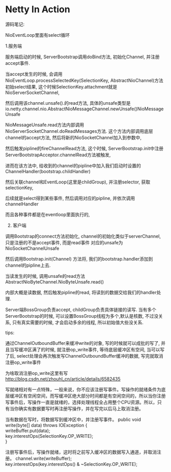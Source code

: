 Netty In Action
===

源码笔记:

NioEventLoop里面有select循环

1.服务端

服务端启动的时候, ServerBootstrap调用doBind方法, 初始化Channel, 并注册accept事件.

当accept发生的时候, 会调用NioEventLoop.processSelectedKey(SelectionKey, AbstractNioChannel)方法初始select结果, 这个时候SelectionKey.attachment就是NioServerSocketChannel, 

然后调用该channel.unsafe().的read方法, 具体的unsafe类型是io.netty.channel.nio.AbstractNioMessageChannel.newUnsafe()NioMessageUnsafe

NioMessageUnsafe.read方法内部调用NioServerSocketChannel.doReadMessages方法. 这个方法内部调用底层channel的accept方法, 然后将新的NioSocketChannel加入到参数中, 

然后触发pipline的fireChannelRead方法, 这个时候, ServerBootstrap.init中注册ServerBootstrapAcceptor.channelRead方法被触发, 

进而在该方法中, 给收到的channel的pipline中加入我们启动时设置的ChannelHandler(bootstrap.childHandler)

然后关联channel和EventLoop(这里是childGroup), 并注册selector, 获取selectionKey, 

后续就是select得到某些事件, 然后调用对应的pipline, 并依次调用channelHandler

而且各种事件都是在eventloop里面执行的, 


2. 客户端

调用Bootstrap的connect方法初始化, channel的初始化类似于serverChannel, 只是注册的不是accept事件, 而是read事件
对应的unsafe为NioSocketChannelUnsafe

然后调用Bootstrap.init(Channel) 方法将, 我们的bootstrap.handler添加到channel的pipline上去.

当读发生的时候,  调用unsafe的read方法AbstractNioByteChannel.NioByteUnsafe.read()

内部大概是读数据, 然后触发pipline的read, 将读到的数据交给我们的handler处理.


Server端BossGroup负责accept, childGroup负责具体链接的读写.
当有多个ServerBootstrap的时候, 可以设置BossGroup线程为多个,默认是核数, 不过没关系, 只有真实需要的时候, 才会启动多余的线程, 所以初始值大些没关系.


tips:

通过ChannelOutboundBuffer来缓冲write的对象, 写的时候就可以成批的写了, 并且当写缓冲区满了的时候, 就注册op_write事件, 等待底层缓冲区有空间, 当可以写了后, select处理会再次触发写ChannelOutboundBuffer缓冲的数据, 写完就取消注册op_write事件

为啥取消注册op_write这里有写
http://blog.csdn.net/zhouhl_cn/article/details/6582435

写就绪相对有一点特殊，一般来说，你不应该注册写事件。写操作的就绪条件为底层缓冲区有空闲空间，而写缓冲区绝大部分时间都是有空闲空间的，所以当你注册写事件后，写操作一直是就绪的，选择处理线程全占用整个CPU资源。所以，只有当你确实有数据要写时再注册写操作，并在写完以后马上取消注册。

当有数据在写时，将数据写到缓冲区中，并注册写事件。
public void write(byte[] data) throws IOException {  
    writeBuffer.put(data);  
    key.interestOps(SelectionKey.OP_WRITE);  
}  

注册写事件后，写操作就绪，这时将之前写入缓冲区的数据写入通道，并取消注册。
channel.write(writeBuffer);  
key.interestOps(key.interestOps() & ~SelectionKey.OP_WRITE);  

